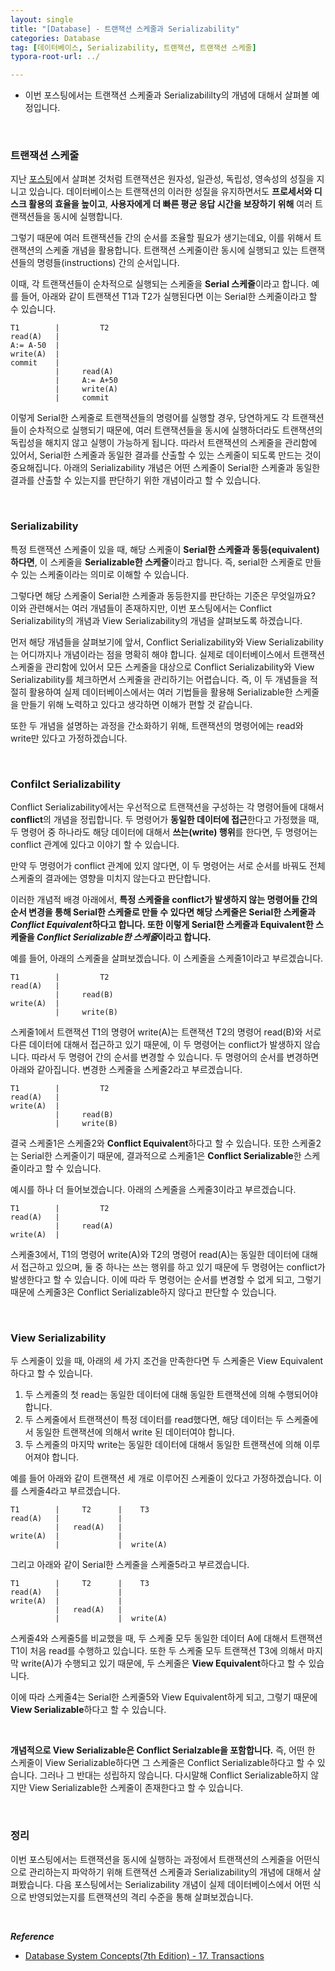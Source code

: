 ```yaml
---
layout: single
title: "[Database] - 트랜잭션 스케줄과 Serializability"
categories: Database
tag: [데이터베이스, Serializability, 트랜잭션, 트랜잭션 스케줄]
typora-root-url: ../

---
```






- 이번 포스팅에서는 트랜잭션 스케줄과 Serializabililty의 개념에 대해서 살펴볼 예정입니다.



<br/>



### 트랜잭션 스케줄

지난 [포스팅](https://101jay.github.io/database/db1)에서 살펴본 것처럼 트랜잭션은 원자성, 일관성, 독립성, 영속성의 성질을 지니고 있습니다. 데이터베이스는 트랜잭션의 이러한 성질을 유지하면서도 **프로세서와 디스크 활용의 효율을 높이고**, **사용자에게 더 빠른 평균 응답 시간을 보장하기 위해** 여러 트랜잭션들을 동시에 실행합니다.

그렇기 때문에 여러 트랜잭션들 간의 순서를 조율할 필요가 생기는데요, 이를 위해서 트랜잭션의 스케줄 개념을 활용합니다. 트랜잭션 스케줄이란 동시에 실행되고 있는 트랜잭션들의 명령들(instructions) 간의 순서입니다.



이때, 각 트랜잭션들이 순차적으로 실행되는 스케줄을 **Serial 스케줄**이라고 합니다. 예를 들어, 아래와 같이 트랜잭션 T1과 T2가 실행된다면 이는 Serial한 스케줄이라고 할 수 있습니다. 

```
T1        |         T2
read(A)   |
A:= A-50  |
write(A)  |
commit    |
          |     read(A)
          |     A:= A+50
          |     write(A)
          |     commit
```



이렇게 Serial한 스케줄로 트랜잭션들의 명령어를 실행할 경우, 당연하게도 각 트랜잭션들이 순차적으로 실행되기 때문에, 여러 트랜잭션들을 동시에 실행하더라도  트랜잭션의 독립성을 해치지 않고 실행이 가능하게 됩니다. 따라서 트랜잭션의 스케줄을 관리함에 있어서, Serial한 스케줄과 동일한 결과를 산출할 수 있는 스케줄이 되도록 만드는 것이 중요해집니다. 아래의 Serializability 개념은 어떤 스케줄이 Serial한 스케줄과 동일한 결과를 산출할 수 있는지를 판단하기 위한 개념이라고 할 수 있습니다.



<br/>

### Serializability

특정 트랜잭션 스케줄이 있을 때, 해당 스케줄이 **Serial한 스케줄과 동등(equivalent)하다면**, 이 스케줄을 **Serializable한 스케줄**이라고 합니다. 즉, serial한 스케줄로 만들 수 있는 스케줄이라는 의미로 이해할 수 있습니다. 



그렇다면 해당 스케줄이 Serial한 스케줄과 동등한지를 판단하는 기준은 무엇일까요? 이와 관련해서는 여러 개념들이 존재하지만, 이번 포스팅에서는 Conflict Serializability의 개념과 View Serializability의 개념을 살펴보도록 하겠습니다.



먼저 해당 개념들을 살펴보기에 앞서, Conflict Serializability와 View Serializability는 어디까지나 개념이라는 점을 명확히 해야 합니다. 실제로 데이터베이스에서 트랜잭션 스케줄을 관리함에 있어서 모든 스케줄을 대상으로 Conflict Serializability와 View Serializability를 체크하면서 스케줄을 관리하기는 어렵습니다. 즉, 이 두 개념들을 적절히 활용하여 실제 데이터베이스에서는 여러 기법들을 활용해 Serializable한 스케줄을 만들기 위해 노력하고 있다고 생각하면 이해가 편할 것 같습니다.

또한 두 개념을 설명하는 과정을 간소화하기 위해, 트랜잭션의 명령어에는 read와 write만 있다고 가정하겠습니다.



<br/>

### Confilct Serializability

Conflict Serializability에서는 우선적으로 트랜잭션을 구성하는 각 명령어들에 대해서 **conflict**의 개념을 정립합니다. 두 명령어가 **동일한 데이터에 접근**한다고 가정했을 때, 두 명령어 중 하나라도 해당 데이터에 대해서 **쓰는(write) 행위**를 한다면, 두 명령어는 conflict 관계에 있다고 이야기 할 수 있습니다.

만약 두 명령어가 conflict 관계에 있지 않다면, 이 두 명령어는 서로 순서를 바꿔도 전체 스케줄의 결과에는 영향을 미치지 않는다고 판단합니다. 

이러한 개념적 배경 아래에서, **특정 스케줄을 conflict가 발생하지 않는 명령어들 간의 순서 변경을 통해 Serial한 스케줄로 만들 수 있다면 해당 스케줄은 Serial한 스케줄과 *Conflict Equivalent*하다고 합니다. 또한 이렇게 Serial한 스케줄과 Equivalent한 스케줄을 *Conflict Serializable한 스케줄*이라고 합니다.**



예를 들어, 아래의 스케줄을 살펴보겠습니다. 이 스케줄을 스케줄1이라고 부르겠습니다.

```
T1        |         T2
read(A)   | 
          |     read(B)
write(A)  | 	
          |     write(B)
```

스케줄1에서 트랜잭션 T1의 명령어 write(A)는 트랜잭션 T2의 명령어 read(B)와 서로 다른 데이터에 대해서 접근하고 있기 때문에, 이 두 명령어는 conflict가 발생하지 않습니다. 따라서 두 명령어 간의 순서를 변경할 수 있습니다. 두 명령어의 순서를 변경하면 아래와 같아집니다. 변경한 스케줄을 스케줄2라고 부르겠습니다.

```
T1        |         T2
read(A)   | 
write(A)  |     
          |     read(B)
          |     write(B)
```

결국 스케줄1은 스케줄2와 **Conflict Equivalent**하다고 할 수 있습니다. 또한 스케줄2는 Serial한 스케줄이기 때문에, 결과적으로 스케줄1은 **Conflict Serializable**한 스케줄이라고 할 수 있습니다.



예시를 하나 더 들어보겠습니다. 아래의 스케줄을 스케줄3이라고 부르겠습니다.

```
T1        |         T2
read(A)   | 
          |     read(A)
write(A)  | 	
```

스케줄3에서, T1의 명령어 write(A)와 T2의 명령어 read(A)는 동일한 데이터에 대해서 접근하고 있으며, 둘 중 하나는 쓰는 행위를 하고 있기 때문에 두 명령어는 conflict가 발생한다고 할 수 있습니다. 이에 따라 두 명령어는 순서를 변경할 수 없게 되고, 그렇기 때문에 스케줄3은 Conflict Serializable하지 않다고 판단할 수 있습니다.



<br/>

### View Serializability

두 스케줄이 있을 때, 아래의 세 가지 조건을 만족한다면 두 스케줄은 View Equivalent하다고 할 수 있습니다.

1. 두 스케줄의 첫 read는 동일한 데이터에 대해 동일한 트랜잭션에 의해 수행되어야 합니다.
2. 두 스케줄에서 트랜잭션이 특정 데이터를 read했다면, 해당 데이터는 두 스케줄에서 동일한 트랜잭션에 의해서 write 된 데이터여야 합니다.
3. 두 스케줄의 마지막 write는 동일한 데이터에 대해서 동일한 트랜잭션에 의해 이루어져야 합니다.



예를 들어 아래와 같이 트랜잭션 세 개로 이루어진 스케줄이 있다고 가정하겠습니다. 이를 스케줄4라고 부르겠습니다.

```
T1        |     T2      |    T3
read(A)   |             |    
          |   read(A)   |
write(A)  | 	        |
          |             |  write(A)
```

그리고 아래와 같이 Serial한 스케줄을 스케줄5라고 부르겠습니다.

```
T1        |     T2      |    T3
read(A)   |             |    
write(A)  |             |
          |   read(A)   |
          |             |  write(A)
```

스케줄4와 스케줄5를 비교했을 때, 두 스케줄 모두 동일한 데이터 A에 대해서 트랜잭션 T1이 처음 read를 수행하고 있습니다. 또한 두 스케줄 모두 트랜잭션 T3에 의해서 마지막 write(A)가 수행되고 있기 때문에, 두 스케줄은 **View Equivalent**하다고 할 수 있습니다.

이에 따라 스케줄4는 Serial한 스케줄5와 View Equivalent하게 되고, 그렇기 때문에 **View Serializable**하다고 할 수 있습니다.

<br/>

**개념적으로 View Serializable은 Conflict Serialzable을 포함합니다.** 즉, 어떤 한 스케줄이 View  Serializable하다면 그 스케줄은 Conflict Serializable하다고 할 수 있습니다. 그러나 그 반대는 성립하지 않습니다. 다시말해 Conflict Serializable하지 않지만 View Serializable한 스케줄이 존재한다고 할 수 있습니다.



<br/>

### 정리

이번 포스팅에서는 트랜잭션을 동시에 실행하는 과정에서 트랜잭션의 스케줄을 어떤식으로 관리하는지 파악하기 위해 트랜잭션 스케줄과 Serializability의 개념에 대해서 살펴봤습니다. 다음 포스팅에서는 Serializability 개념이 실제 데이터베이스에서 어떤 식으로 반영되었는지를 트랜잭션의 격리 수준을 통해 살펴보겠습니다.

<br/>



***Reference***

- [Database System Concepts(7th Edition) - 17. Transactions](https://www.db-book.com/)
